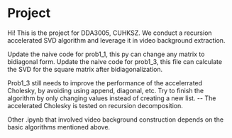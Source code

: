 # Project
Hi! This is the project for DDA3005, CUHKSZ. We conduct a recursion accelerated SVD algorithm and leverage it in video background extraction.

Update the naive code for prob1_1, this py can change any matrix to bidiagonal form.
Update the naive code for prob1_3, this file can calculate the SVD for the square matrix after bidiagonalization. 

Prob1_3 still needs to improve the performance of the accelerrated Cholesky, by avoiding using append, diagonal, etc. Try to finish the algorithm by only changing values instead of creating a new list. 
\-- The accelerated Cholesky is tested on recursion decomposition.

Other .ipynb that involved video background construction depends on the basic algorithms mentioned above.
